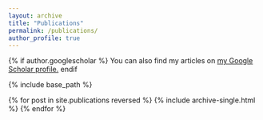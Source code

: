 ```yaml
---
layout: archive
title: "Publications"
permalink: /publications/
author_profile: true
---
```


{% if author.googlescholar %}
  You can also find my articles on <u><a href="{{author.googlescholar}}">my Google Scholar profile</a>.</u>
endif

{% include base_path %}

{% for post in site.publications reversed %}
  {% include archive-single.html %}
{% endfor %}

